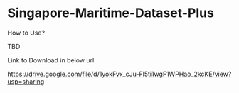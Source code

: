 # Singapore-Maritime-Dataset-Plus

How to Use?

TBD

Link to Download in below url

https://drive.google.com/file/d/1yokFvx_cJu-Fl5ti1wgF1WPHao_2kcKE/view?usp=sharing
